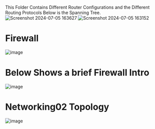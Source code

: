 This Folder Contains Different Router Configurations and the Different Routing Protocols
Below is the Spanning Tree.
![Screenshot 2024-07-05 163627](https://github.com/roggersanguzu/Router-Configurations-And-Security-Implementations/assets/141458053/13dbba46-44e8-47cc-9444-6c169abde21d)
![Screenshot 2024-07-05 163152](https://github.com/roggersanguzu/Router-Configurations-And-Security-Implementations/assets/141458053/1787f924-0795-4bbe-8f6e-c10c733b3ceb)
# Firewall
![image](https://github.com/roggersanguzu/Router-Configurations-And-Security-Implementations/assets/141458053/33594a1c-30a7-47f5-a2bb-5f985d526563)
# Below Shows a brief Firewall Intro
![image](https://github.com/roggersanguzu/Router-Configurations-And-Security-Implementations/assets/141458053/1964a093-3cb4-4eb9-aa6b-62f057ea1900)
# Networking02 Topology
![image](https://github.com/user-attachments/assets/1a554a9a-88c3-45bb-b9cf-6a904b640f7b)


